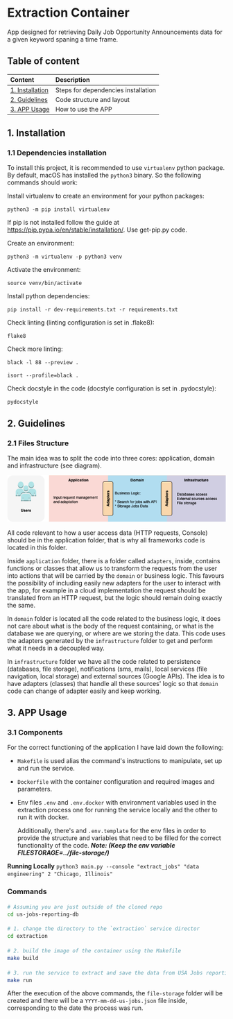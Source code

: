 # Extraction Container
App designed for retrieving Daily Job Opportunity Announcements data for a given keyword spaning a time frame.

## Table of content

| Content | Description |
| :------ | :---------- |
| [1. Installation](#1-installation) | Steps for dependencies installation |
| [2. Guidelines](#2-guidelines) | Code structure and layout |
| [3. APP Usage](#3-app-usage) | How to use the APP |

## 1. Installation

### 1.1 Dependencies installation

To install this project, it is recommended to use `virtualenv` python package. By default, macOS has installed the `python3` binary. So the following commands should work:


Install virtualenv to create an environment for your python packages:
```
python3 -m pip install virtualenv
```

If pip is not installed follow the guide at https://pip.pypa.io/en/stable/installation/. Use get-pip.py code.

Create an environment:
```
python3 -m virtualenv -p python3 venv
```

Activate the environment:
```
source venv/bin/activate
```

Install python dependencies:

```
pip install -r dev-requirements.txt -r requirements.txt
```

Check linting (linting configuration is set in .flake8):

```
flake8
```

Check more linting:

```
black -l 88 --preview .
```

```
isort --profile=black .
```

Check docstyle in the code (docstyle configuration is set in .pydocstyle):

```
pydocstyle
```

## 2. Guidelines

### 2.1 Files Structure

The main idea was to split the code into three cores: application, domain and infrastructure (see diagram).

![ProjectStructure](https://github.com/algiraldohe/us-jobs-reporting-db/blob/development/docs/images/ProjectStructure-Extraction.png)

All code relevant to how a user access data (HTTP requests, Console) should be in the application folder, that is why all frameworks code is located in this folder.

Inside `application` folder, there is a folder called `adapters`, inside, contains functions or classes that allow us to transform the requests from the user into actions that will be carried by the `domain` or business logic. This favours the possibility of including easily new adapters for the user to interact with the app, for example in a cloud implementation the request should be translated from an HTTP request, but the logic should remain doing exactly the same.

In `domain` folder is located all the code related to the business logic, it does not care about what is the body of the request containing, or what is the database we are querying, or where are we storing the data. This code uses the adapters generated by the `infrastructure` folder to get and perform what it needs in a decoupled way.

In `infrastructure` folder we have all the code related to persistence (databases, file storage), notifications (sms, mails), local services (file navigation, local storage) and external sources (Google APIs). The idea is to have adapters (classes) that handle all these sources' logic so that `domain` code can change of adapter easily and keep working.


## 3. APP Usage

### 3.1 Components
For the correct functioning of the application I have laid down the following:

- `Makefile` is used alias the command's instructions to manipulate, set up and run the service.
- `Dockerfile` with the container configuration and required images and parameters.
- Env files `.env` and `.env.docker` with environment variables used in the extraction process one for running the service locally and the other to run it with docker.
  
  Additionally, there's and `.env.template` for the env files in order to provide the structure and variables that need to be filled for the correct functionality of the code. 
    ***Note: (Keep the env variable FILESTORAGE=../file-storage/)***

**Running Locally**
`python3 main.py --console "extract_jobs" "data engineering" 2 "Chicago, Illinois"`

### Commands 

```bash
# Assuming you are just outside of the cloned repo
cd us-jobs-reporting-db

# 1. change the directory to the `extraction` service director
cd extraction

# 2. build the image of the container using the Makefile
make build

# 3. run the service to extract and save the data from USA Jobs reporting database
make run

```

After the execution of the above commands, the `file-storage` folder will be created and there will be a `YYYY-mm-dd-us-jobs.json` file inside, corresponding to the date the process was run.
